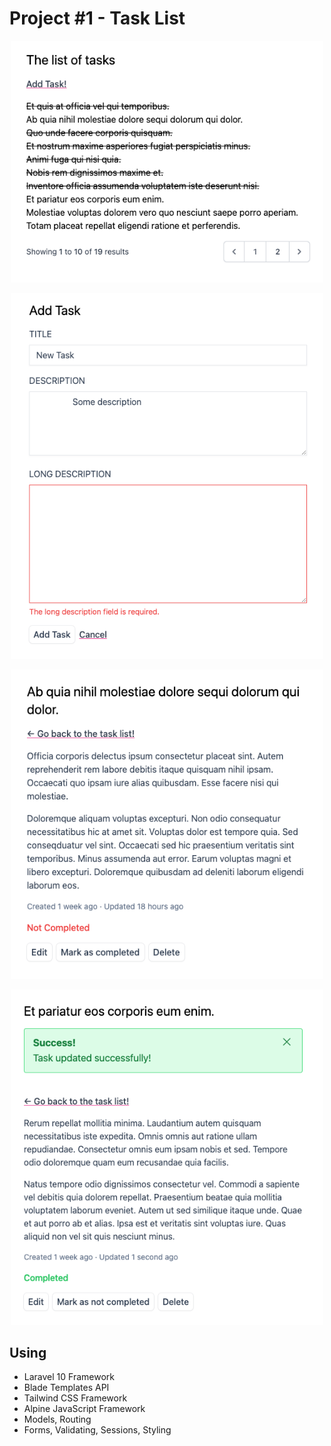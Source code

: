 # Project #1 - Task List

<p align="center"><kbd><img src="Screenshots/2023-10-19_16-09-59.png" width="500"></kbd></p>
<p align="center"><kbd><img src="Screenshots/2023-10-19_16-15-56.png" width="500"></kbd></p>
<p align="center"><kbd><img src="Screenshots/2023-10-19_16-16-19.png" width="500"></kbd></p>
<p align="center"><kbd><img src="Screenshots/2023-10-19_16-16-42.png" width="500"></kbd></p>

## Using

- Laravel 10 Framework
- Blade Templates API
- Tailwind CSS Framework
- Alpine JavaScript Framework
- Models, Routing
- Forms, Validating, Sessions, Styling
